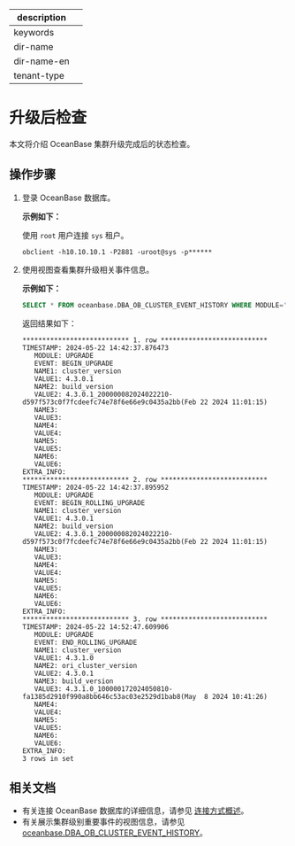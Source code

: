 |description||
|---|---|
|keywords||
|dir-name||
|dir-name-en||
|tenant-type||

# 升级后检查

本文将介绍 OceanBase 集群升级完成后的状态检查。

## 操作步骤

1. 登录 OceanBase 数据库。

   **示例如下：**

   使用 `root` 用户连接 `sys` 租户。

   ```shell
   obclient -h10.10.10.1 -P2881 -uroot@sys -p******
   ```

2. 使用视图查看集群升级相关事件信息。

   **示例如下：**

   ```sql
   SELECT * FROM oceanbase.DBA_OB_CLUSTER_EVENT_HISTORY WHERE MODULE='UPGRADE'\G
   ```

   返回结果如下：

   ```shell
   *************************** 1. row ***************************
   TIMESTAMP: 2024-05-22 14:42:37.876473
      MODULE: UPGRADE
      EVENT: BEGIN_UPGRADE
      NAME1: cluster_version
      VALUE1: 4.3.0.1
      NAME2: build_version
      VALUE2: 4.3.0.1_200000082024022210-d597f573c0f7fcdeefc74e78f6e66e9c0435a2bb(Feb 22 2024 11:01:15)
      NAME3:
      VALUE3:
      NAME4:
      VALUE4:
      NAME5:
      VALUE5:
      NAME6:
      VALUE6:
   EXTRA_INFO:
   *************************** 2. row ***************************
   TIMESTAMP: 2024-05-22 14:42:37.895952
      MODULE: UPGRADE
      EVENT: BEGIN_ROLLING_UPGRADE
      NAME1: cluster_version
      VALUE1: 4.3.0.1
      NAME2: build_version
      VALUE2: 4.3.0.1_200000082024022210-d597f573c0f7fcdeefc74e78f6e66e9c0435a2bb(Feb 22 2024 11:01:15)
      NAME3:
      VALUE3:
      NAME4:
      VALUE4:
      NAME5:
      VALUE5:
      NAME6:
      VALUE6:
   EXTRA_INFO:
   *************************** 3. row ***************************
   TIMESTAMP: 2024-05-22 14:52:47.609906
      MODULE: UPGRADE
      EVENT: END_ROLLING_UPGRADE
      NAME1: cluster_version
      VALUE1: 4.3.1.0
      NAME2: ori_cluster_version
      VALUE2: 4.3.0.1
      NAME3: build_version
      VALUE3: 4.3.1.0_100000172024050810-fa1385d2910f990a8bb646c53ac03e2529d1bab8(May  8 2024 10:41:26)
      NAME4:
      VALUE4:
      NAME5:
      VALUE5:
      NAME6:
      VALUE6:
   EXTRA_INFO:
   3 rows in set
   ```

## 相关文档

* 有关连接 OceanBase 数据库的详细信息，请参见 [连接方式概述](../../../../../300.develop/100.application-development-of-mysql-mode/100.connect-to-oceanbase-database-of-mysql-mode/100.connection-methods-overview-of-mysql-mode.md)。
* 有关展示集群级别重要事件的视图信息，请参见 [oceanbase.DBA_OB_CLUSTER_EVENT_HISTORY](../../../../../700.reference/700.system-views/300.system-view-of-sys-tenant/200.dictionary-view-of-sys-tenant/20300.oceanbase-dba_ob_cluster_event_history-of-sys-tenant.md)。
